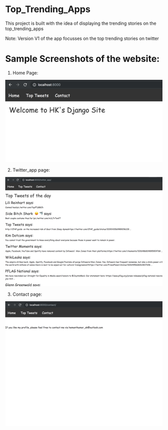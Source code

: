# Top_Trending_Apps
This project is built with the idea of displaying the trending stories on the top_trending_apps 

Note: 
Version V1 of the app focusses on the top trending stories on twitter

# Sample Screenshots of the website:

1. Home Page:
<img src="images/home_page.png" width="500">

2. Twitter_app page: 
<img src="images/twitter_app.png" width="500">
          
3. Contact page:
<img src="images/contact_page.png" width="500">
